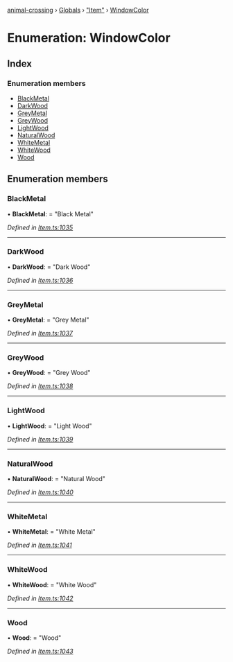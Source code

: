[animal-crossing](../README.md) › [Globals](../globals.md) › ["Item"](../modules/_item_.md) › [WindowColor](_item_.windowcolor.md)

# Enumeration: WindowColor

## Index

### Enumeration members

* [BlackMetal](_item_.windowcolor.md#blackmetal)
* [DarkWood](_item_.windowcolor.md#darkwood)
* [GreyMetal](_item_.windowcolor.md#greymetal)
* [GreyWood](_item_.windowcolor.md#greywood)
* [LightWood](_item_.windowcolor.md#lightwood)
* [NaturalWood](_item_.windowcolor.md#naturalwood)
* [WhiteMetal](_item_.windowcolor.md#whitemetal)
* [WhiteWood](_item_.windowcolor.md#whitewood)
* [Wood](_item_.windowcolor.md#wood)

## Enumeration members

###  BlackMetal

• **BlackMetal**: = "Black Metal"

*Defined in [Item.ts:1035](https://github.com/Norviah/animal-crossing/blob/4ad5c16/module/types/Item.ts#L1035)*

___

###  DarkWood

• **DarkWood**: = "Dark Wood"

*Defined in [Item.ts:1036](https://github.com/Norviah/animal-crossing/blob/4ad5c16/module/types/Item.ts#L1036)*

___

###  GreyMetal

• **GreyMetal**: = "Grey Metal"

*Defined in [Item.ts:1037](https://github.com/Norviah/animal-crossing/blob/4ad5c16/module/types/Item.ts#L1037)*

___

###  GreyWood

• **GreyWood**: = "Grey Wood"

*Defined in [Item.ts:1038](https://github.com/Norviah/animal-crossing/blob/4ad5c16/module/types/Item.ts#L1038)*

___

###  LightWood

• **LightWood**: = "Light Wood"

*Defined in [Item.ts:1039](https://github.com/Norviah/animal-crossing/blob/4ad5c16/module/types/Item.ts#L1039)*

___

###  NaturalWood

• **NaturalWood**: = "Natural Wood"

*Defined in [Item.ts:1040](https://github.com/Norviah/animal-crossing/blob/4ad5c16/module/types/Item.ts#L1040)*

___

###  WhiteMetal

• **WhiteMetal**: = "White Metal"

*Defined in [Item.ts:1041](https://github.com/Norviah/animal-crossing/blob/4ad5c16/module/types/Item.ts#L1041)*

___

###  WhiteWood

• **WhiteWood**: = "White Wood"

*Defined in [Item.ts:1042](https://github.com/Norviah/animal-crossing/blob/4ad5c16/module/types/Item.ts#L1042)*

___

###  Wood

• **Wood**: = "Wood"

*Defined in [Item.ts:1043](https://github.com/Norviah/animal-crossing/blob/4ad5c16/module/types/Item.ts#L1043)*
